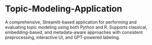 # Topic-Modeling-Application
A comprehensive, Streamlit-based application for performing and evaluating topic modeling using both Python and R. Supports classical, embedding-based, and metadata-aware approaches with consistent preprocessing, interactive UI, and GPT-powered labeling.
